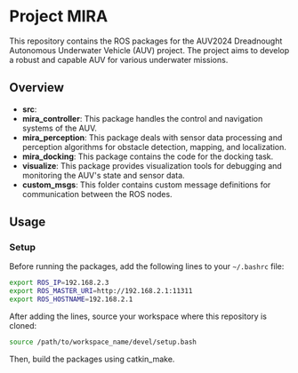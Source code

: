 # Project MIRA

This repository contains the ROS packages for the AUV2024 Dreadnought Autonomous Underwater Vehicle (AUV) project. The project aims to develop a robust and capable AUV for various underwater missions.

## Overview

- **src**:
 - **mira_controller**: This package handles the control and navigation systems of the AUV.
 - **mira_perception**: This package deals with sensor data processing and perception algorithms for obstacle detection, mapping, and localization.
 - **mira_docking**: This package contains the code for the docking task.
 - **visualize**: This package provides visualization tools for debugging and monitoring the AUV's state and sensor data.
 - **custom_msgs**: This folder contains custom message definitions for communication between the ROS nodes.

## Usage

### Setup

Before running the packages, add the following lines to your `~/.bashrc` file:

```bash
export ROS_IP=192.168.2.3
export ROS_MASTER_URI=http://192.168.2.1:11311
export ROS_HOSTNAME=192.168.2.1
```

After adding the lines, source your workspace where this repository is cloned:
```bash
source /path/to/workspace_name/devel/setup.bash
```

Then, build the packages using catkin_make.

